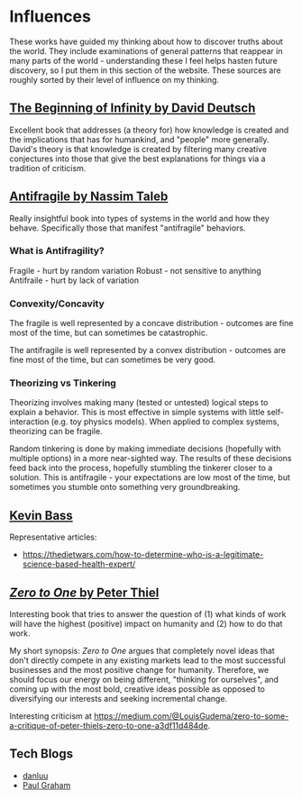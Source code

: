 # Influences

These works have guided my thinking about how to discover truths about the
world. They include examinations of general patterns that reappear in many
parts of the world - understanding these I feel helps hasten future discovery,
so I put them in this section of the website.  These sources are roughly sorted
by their level of influence on my thinking.


## [The Beginning of Infinity by David Deutsch](https://en.wikipedia.org/wiki/The_Beginning_of_Infinity)

Excellent book that addresses (a theory for) how knowledge is created and the
implications that has for humankind, and "people" more generally. David's
theory is that knowledge is created by filtering many creative conjectures into
those that give the best explanations for things via a tradition of criticism.


## [Antifragile by Nassim Taleb](https://en.wikipedia.org/wiki/Antifragile)

Really insightful book into types of systems in the world and how they behave.
Specifically those that manifest "antifragile" behaviors.

### What is Antifragility?

Fragile - hurt by random variation
Robust - not sensitive to anything
Antifraile - hurt by lack of variation


### Convexity/Concavity

The fragile is well represented by a concave distribution - outcomes are fine
most of the time, but can sometimes be catastrophic.

The antifragile is well represented by a convex distribution - outcomes are
fine most of the time, but can sometimes be very good.


### Theorizing vs Tinkering

Theorizing involves making many (tested or untested) logical steps to explain a
behavior.  This is most effective in simple systems with little
self-interaction (e.g. toy physics models).  When applied to complex systems,
theorizing can be fragile.

Random tinkering is done by making immediate decisions (hopefully with multiple
options) in a more near-sighted way.  The results of these decisions feed back
into the process, hopefully stumbling the tinkerer closer to a solution.  This
is antifragile - your expectations are low most of the time, but sometimes you
stumble onto something very groundbreaking.


## [Kevin Bass](https://thedietwars.com/)

Representative articles:

 - https://thedietwars.com/how-to-determine-who-is-a-legitimate-science-based-health-expert/


## [_Zero to One_ by Peter Thiel](https://en.wikipedia.org/wiki/Zero_to_One)

Interesting book that tries to answer the question of (1) what kinds of work
will have the highest (positive) impact on humanity and (2) how to do that
work.

My short synopsis: _Zero to One_ argues that completely novel ideas that don't
directly compete in any existing markets lead to the most successful businesses
and the most positive change for humanity. Therefore, we should focus our
energy on being different, "thinking for ourselves", and coming up with the
most bold, creative ideas possible as opposed to diversifying our interests and
seeking incremental change.

Interesting criticism at
https://medium.com/@LouisGudema/zero-to-some-a-critique-of-peter-thiels-zero-to-one-a3df11d484de.


## Tech Blogs

- [danluu](http://danluu.com)
- [Paul Graham](http://www.paulgraham.com/articles.html)
